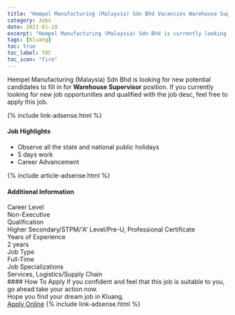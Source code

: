 ```yaml
---
title: "Hempel Manufacturing (Malaysia) Sdn Bhd Vacancies Warehouse Supervisor" 
category: Jobs 
date: 2021-01-18 
excerpt: "Hempel Manufacturing (Malaysia) Sdn Bhd is currently looking for suitable person to fill in the Warehouse Supervisor which positioned at Kluang" 
tags: [Kluang] 
toc: true 
toc_label: TOC 
toc_icon: "fire" 
--- 
```


<p>Hempel Manufacturing (Malaysia) Sdn Bhd is looking for new potential candidates to fill in for <b>Warehouse Supervisor</b> position. If you currently looking for new job opportunities and qualified with the job desc, feel free to apply this job.
</p>{% include link-adsense.html %} 
<div><div><h4>Job Highlights</h4></div><div><ul><li><div><div><div><div></div></div></div><div><span>Observe all the state and national public holidays</span></div></div></li><li><div><div><div><div></div></div></div><div><span>5 days work</span></div></div></li><li><div><div><div><div></div></div></div><div><span>Career Advancement</span></div></div></li></ul></div></div> 
{% include article-adsense.html %} 
<div><div><h4>Additional Information</h4></div><div><div><div><div><div><div><div><span>Career Level</span></div><div><span>Non-Executive</span></div></div></div></div><div><div><div><div><span>Qualification</span></div><div><span>Higher Secondary/STPM/'A' Level/Pre-U, Professional Certificate</span></div></div></div></div><div><div><div><div><span>Years of Experience</span></div><div><span>2 years</span></div></div></div></div><div><div><div><div><span>Job Type</span></div><div><span>Full-Time</span></div></div></div></div><div><div><div><div><span>Job Specializations</span></div><div><span>Services, Logistics/Supply Chain</span></div></div></div></div></div></div></div></div> 
#### How To Apply 
If you confident and feel that this job is suitable to you, go ahead take your action now. <br/> 
Hope you find your dream job in Kluang. <br/> 
<a href="https://www.jobstreet.com.my/en/job/warehouse-supervisor-4465352?jobId=jobstreet-my-job-4465352&sectionRank=19&token=0~849e6112-3678-4fdb-aa79-b6bbcb3c4f1a&fr=SRP%20View%20In%20New%20Ta" class="btn btn--info" target="_blank" rel="nofollow noopenner">Apply Online</a> 
{% include link-adsense.html %} 